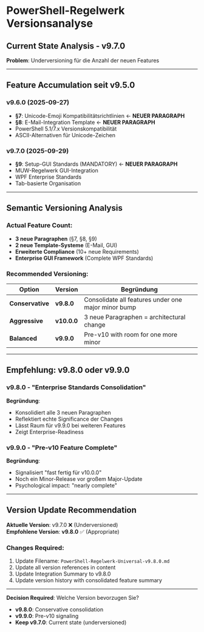 # PowerShell-Regelwerk Versionsanalyse

## Current State Analysis - v9.7.0

**Problem**: Underversioning für die Anzahl der neuen Features

---

## Feature Accumulation seit v9.5.0

### v9.6.0 (2025-09-27)
- **§7**: Unicode-Emoji Kompatibilitätsrichtlinien ← **NEUER PARAGRAPH**
- **§8**: E-Mail-Integration Template ← **NEUER PARAGRAPH**
- PowerShell 5.1/7.x Versionskompatibilität
- ASCII-Alternativen für Unicode-Zeichen

### v9.7.0 (2025-09-29) 
- **§9**: Setup-GUI Standards (MANDATORY) ← **NEUER PARAGRAPH**
- MUW-Regelwerk GUI-Integration
- WPF Enterprise Standards
- Tab-basierte Organisation

---

## Semantic Versioning Analysis

### Actual Feature Count:
- **3 neue Paragraphen** (§7, §8, §9)  
- **2 neue Template-Systeme** (E-Mail, GUI)
- **Erweiterte Compliance** (10+ neue Requirements)
- **Enterprise GUI Framework** (Complete WPF Standards)

### Recommended Versioning:

| Option | Version | Begründung |
|--------|---------|------------|
| **Conservative** | **v9.8.0** | Consolidate all features under one major minor bump |
| **Aggressive** | **v10.0.0** | 3 neue Paragraphen = architectural change |
| **Balanced** | **v9.9.0** | Pre-v10 with room for one more minor |

---

## Empfehlung: v9.8.0 oder v9.9.0

### **v9.8.0** - "Enterprise Standards Consolidation"
**Begründung**: 
- Konsolidiert alle 3 neuen Paragraphen
- Reflektiert echte Significance der Changes
- Lässt Raum für v9.9.0 bei weiteren Features
- Zeigt Enterprise-Readiness

### **v9.9.0** - "Pre-v10 Feature Complete"  
**Begründung**:
- Signalisiert "fast fertig für v10.0.0"
- Noch ein Minor-Release vor großem Major-Update
- Psychological impact: "nearly complete"

---

## Version Update Recommendation

**Aktuelle Version**: v9.7.0 ❌ (Underversioned)  
**Empfohlene Version**: **v9.8.0** ✅ (Appropriate)

### Changes Required:
1. Update Filename: `PowerShell-Regelwerk-Universal-v9.8.0.md`
2. Update all version references in content
3. Update Integration Summary to v9.8.0
4. Update version history with consolidated feature summary

---

**Decision Required**: Welche Version bevorzugen Sie?
- **v9.8.0**: Conservative consolidation
- **v9.9.0**: Pre-v10 signaling
- **Keep v9.7.0**: Current state (underversioned)